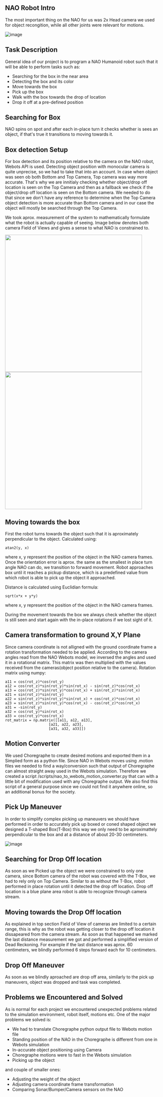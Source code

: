 ## NAO Robot Intro

The most important thing on the NAO for us was 2x Head camera we used for object recongition, while all other joints were relevant for motions.

![image](https://user-images.githubusercontent.com/48418580/125603897-e288db98-0732-488f-8171-77c382e7b307.png)

## Task Description

General idea of our project is to program a NAO Humanoid robot such that it will be able to perform tasks such as:
- Searching for the box in the near area
- Detecting the box and its color
- Move towards the box
- Pick up the box
- Walk with the box towards the drop of location
- Drop it off at a pre-defined position

## Searching for Box

NAO spins on spot and after each in-place turn it checks whether is sees an object, if that's true it transitions to moving towards it.

## Box detection Setup

For box detection and its position relative to the camera on the NAO robot, Webots API is used. 
Detecting object position with monocular camera is quite unprecise, so we had to take that into an account. 
In case when object was seen ob both Bottom and Top Camera, Top camera was way more accurate. 
That's why we are innitialy checking whether object/drop off location is seen on the Top Camera and then as a fallback we check if the object/drop off location is seen on the Bottom camera. 
We needed to do that since we don't have any reference to determine when the Top Camera object detection is more accurate than Bottom camera and in our case the object will mostly be searched through the Top Camera.

We took aprox. measurement of the system to mathematically formulate what the robot is actually capable of seeing.
Image below denotes both camera Field of Views and gives a sense to what NAO is constrained to.

<img src="https://user-images.githubusercontent.com/48418580/125604669-9964c653-2583-44c4-a4e0-32ac0fad222f.png" width="450" height="450"> <img src="https://user-images.githubusercontent.com/48418580/125604723-97ef5800-9802-4174-a52b-7ec5fa39491a.png" width="450" height="450">

## Moving towards the box

First the robot turns towards the object such that it is aproximately perpendicular to the object. Calculated using:
	
	atan2(y, x) 

where x, y represent the position of the object in the NAO camera frames.
Once the orientation error is aprox. the same as the smallest in place turn angle NAO can do, we transition to forward movement.
Robot approaches box until it reaches a pickup distance, which is a predefined value from which robot is able to pick up the object it approached.

Distance is calculated using Euclidian formula:

	sqrt(x*x + y*y)

where x, y represent the position of the object in the NAO camera frames.

During the movement towards the box we always check whether the object is still seen and start again with the in-place rotations if we lost sight of it.

## Camera transformation to ground X,Y Plane

Since camera coordinate is not alligned with the ground coordinate frame a rotation transformation needed to be applied. According to the camera angles read from the NAO Webots model, we inversed the angles and used it in a rotational matrix. This matrix was then multiplied with the values received from the cameras(object position relative to the camera).
Rotation matrix using numpy:

	a11 = cos(rot_z)*cos(rot_y)
	a12 = cos(rot_z)*sin(rot_y)*sin(rot_x) - sin(rot_z)*cos(rot_x)
	a13 = cos(rot_z)*sin(rot_y)*cos(rot_x) + sin(rot_z)*sin(rot_x)
	a21 = sin(rot_z)*sin(rot_y)
	a22 = sin(rot_z)*sin(rot_y)*sin(rot_x) + cos(rot_z)*cos(rot_x)
	a23 = sin(rot_z)*sin(rot_y)*cos(rot_x) - cos(rot_z)*cos(rot_x)
	a31 = -sin(rot_y)
	a32 = cos(rot_y)*sin(rot_x)
	a33 = cos(rot_y)*cos(rot_x)
	rot_matrix = np.matrix([[a11, a12, a13],
                        [a21, a22, a23],
                        [a31, a32, a33]])

## Motion Converter

We used Choregraphe to create desired motions and exported them in a Simplied form as a python file. 
Since NAO in Webots moves using .motion files we needed to find a way/conversion such that output of Choregraphe can almost straight away used in the Webots simulation.
Therefore we created a script /scripts/nao_to_webots_motion_converter.py that can with a little bit of modification used with any Choregraphe output.
We also find this script of a general purpose since we could not find it anywhere online, so an additional bonus for the society.

## Pick Up Maneuver

In order to simplify complex picking up maneuvers we should have performed in order to accurately pick up boxed or coned shaped object we designed a T-shaped Box(T-Box) this way we only need to be aproximattely perpendicular to the box and at a distance of about 20-30 centimeters.

![image](https://user-images.githubusercontent.com/48418580/125595552-8e0e4591-7617-4bd9-b7fe-6d7239df2d5f.png)

## Searching for Drop Off location

As soon as we Picked up the object we were constrained to only one camera, since Bottom camera of the robot was covered with the T-Box, we had to rely only on Top Camera. 
Similar to as without the T-Box, robot performed in place rotation until it detected the drop off location. 
Drop off location is a blue plane area robot is able to recognize through camera stream.

## Moving towards the Drop Off location

As explained in top section Field of View of cameras are limited to a certain range, this is why as the robot was getting closer to the drop off location it dissapeared from the camera stream. 
As soon as that happened we marked the last distance measurement we got and performed a simplified version of Dead Reckoning.
For example if the last distance was aprox. 60 centimeters, we blindly performed 6 steps forward each for 10 centimeters.

## Drop Off Maneuver

As soon as we blindly aproached are drop off area, similarly to the pick up maneuvers, object was dropped and task was completed.

## Problems we Encountered and Solved

As is normal for each project we encountered unexpected problems related to the simulation environment, robot itself, motions etc.
One of the major problems we solved is:
- We had to translate Choregraphe python output file to Webots motion file
- Standing position of the NAO in the Choregraphe is different from one in Webots simulation
- In-accurate object positioning using Camera
- Choregraphe motions were to fast in the Webots simulation
- Picking up the object

and couple of smaller ones:
- Adjusting the weight of the object
- Adjusting camera coordinate frame transformation
- Comparing Sonar/Bumper/Camera sensors on the NAO

